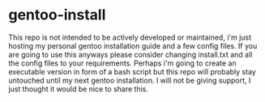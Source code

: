 # gentoo-install
This repo is not intended to be actively developed or maintained, i'm just hosting my personal gentoo installation guide and a few config files.
If you are going to use this anyways please consider changing install.txt and all the config files to your requirements.
Perhaps i'm going to create an executable version in form of a bash script but this repo will probably stay untouched until my next gentoo installation.
I will not be giving support, I just thought it would be nice to share this.
